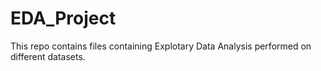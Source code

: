 # EDA_Project
This repo contains files containing Explotary Data Analysis performed on different datasets.
